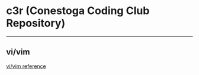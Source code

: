 # c3r (Conestoga Coding Club Repository)

---

## vi/vim
[vi/vim reference](https://github.com/jaeyp/c3/tree/master/vi)

